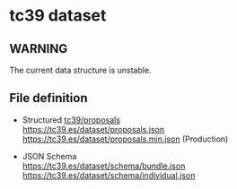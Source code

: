 # tc39 dataset

## WARNING

The current data structure is unstable.

## File definition

- Structured [tc39/proposals](https://github.com/tc39/proposals)
  <br><https://tc39.es/dataset/proposals.json>
  <br><https://tc39.es/dataset/proposals.min.json> (Production)

- JSON Schema
  <br><https://tc39.es/dataset/schema/bundle.json>
  <br><https://tc39.es/dataset/schema/individual.json>
